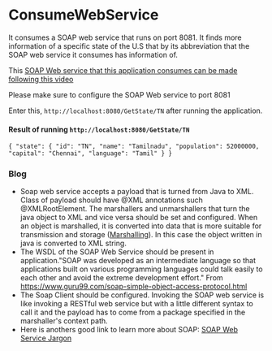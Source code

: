 # ConsumeWebService

It consumes a SOAP web service that runs on port 8081. It finds more information of a specific state of the U.S that by its abbreviation that the SOAP web service it consumes has information of.
<p>This <a href="https://www.youtube.com/watch?v=SiFSNtDAIS0">SOAP Web service that this application consumes can be made following this video</a><p>
<p> Please make sure to configure the SOAP Web service to port 8081</p>


Enter this, `http://localhost:8080/GetState/TN` after running the application.
#### Result of running `http://localhost:8080/GetState/TN`
`{
    "state": {
        "id": "TN",
        "name": "Tamilnadu",
        "population": 52000000,
        "capital": "Chennai",
        "language": "Tamil"
    }
}`

### Blog
- Soap web service accepts a payload that is turned from Java to XML. Class of payload should have @XML annotations such @XMLRootElement. The marshallers and unmarshallers that turn the java object to XML and vice versa should be set and configured. When an object is marshalled, it is converted into data that is more suitable for transmission and storage (<a href ="https://en.wikipedia.org/wiki/Marshalling_(computer_science)">Marshalling</a>). In this case the object written in java is converted to XML string.
- The WSDL of the SOAP Web Service should be present in application."SOAP was developed as an intermediate language so that applications built on various programming languages could talk easily to each other and avoid the extreme development effort."
From <https://www.guru99.com/soap-simple-object-access-protocol.html> 
- The Soap Client should be configured.
 Invoking the SOAP web service is like invoking a RESTful web service but with a little different syntax to call it and the payload has to come from a package specified in the marshaller's context path.
- Here is anothers  good link to learn more about SOAP: <a href="https://www.youtube.com/watch?v=C53G6R5EVys">SOAP Web Service Jargon</a>



